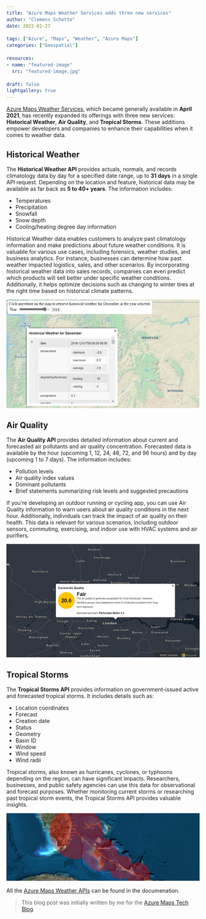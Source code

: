 ```yaml
---
title: "Azure Maps Weather Services adds three new services"
author: "Clemens Schotte"
date: 2022-01-27

tags: ["Azure", "Maps", "Weather", "Azure Maps"]
categories: ["Geospatial"]

resources:
- name: "featured-image"
  src: "featured-image.jpg"

draft: false
lightgallery: true
---
```


[Azure Maps Weather Services](https://docs.microsoft.com/rest/api/maps/weather), which became generally available in **April 2021**, has recently expanded its offerings with three new services: **Historical Weather**, **Air Quality**, and **Tropical Storms**. These additions empower developers and companies to enhance their capabilities when it comes to weather data.

## Historical Weather

The **Historical Weather API** provides actuals, normals, and records climatology data by day for a specified date range, up to **31 days** in a single API request. Depending on the location and feature, historical data may be available as far back as **5 to 40+ years**. The information includes:

* Temperatures
* Precipitation
* Snowfall
* Snow depth
* Cooling/heating degree day information

Historical Weather data enables customers to analyze past climatology information and make predictions about future weather conditions. It is valuable for various use cases, including forensics, weather studies, and business analytics. For instance, businesses can determine how past weather impacted logistics, sales, and other scenarios. By incorporating historical weather data into sales records, companies can even predict which products will sell better under specific weather conditions. Additionally, it helps optimize decisions such as changing to winter tires at the right time based on historical climate patterns.

![Historical Weather](weather1.jpg)

## Air Quality

The **Air Quality API** provides detailed information about current and forecasted air pollutants and air quality concentration. Forecasted data is available by the hour (upcoming 1, 12, 24, 48, 72, and 96 hours) and by day (upcoming 1 to 7 days). The information includes:

* Pollution levels
* Air quality index values
* Dominant pollutants
* Brief statements summarizing risk levels and suggested precautions

If you’re developing an outdoor running or cycling app, you can use Air Quality information to warn users about air quality conditions in the next hour. Additionally, individuals can track the impact of air quality on their health. This data is relevant for various scenarios, including outdoor sensors, commuting, exercising, and indoor use with HVAC systems and air purifiers.

![Air Quality](weather2.jpg)

## Tropical Storms

The **Tropical Storms API** provides information on government-issued active and forecasted tropical storms. It includes details such as:

* Location coordinates
* Forecast
* Creation date
* Status
* Geometry
* Basin ID
* Window
* Wind speed
* Wind radii

Tropical storms, also known as hurricanes, cyclones, or typhoons depending on the region, can have significant impacts. Researchers, businesses, and public safety agencies can use this data for observational and forecast purposes. Whether monitoring current storms or researching past tropical storm events, the Tropical Storms API provides valuable insights.

![Tropical Storms](featured-image.jpg)

All the [Azure Maps Weather APIs](https://docs.microsoft.com/rest/api/maps/weather/) can be found in the documenation.

> This blog post was initially written by me for the [Azure Maps Tech Blog](https://blog.azuremaps.com).